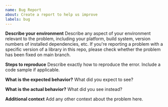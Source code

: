 ```yaml
---
name: Bug Report
about: Create a report to help us improve
labels: bug
---
```


**Describe your environment** Describe any aspect of your environment relevant to the problem, including your platform, build system, version numbers of installed dependencies, etc. If you're reporting a problem with a specific version of a library in this repo, please check whether the problem has been fixed on main branch.

**Steps to reproduce**
Describe exactly how to reproduce the error. Include a code sample if applicable.

**What is the expected behavior?**
What did you expect to see?

**What is the actual behavior?**
What did you see instead?

**Additional context**
Add any other context about the problem here.

